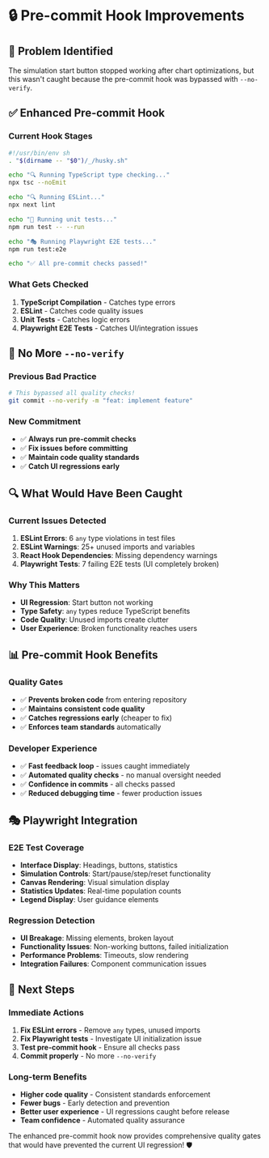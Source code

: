 # 🔒 Pre-commit Hook Improvements

## 🎯 Problem Identified
The simulation start button stopped working after chart optimizations, but this wasn't caught because the pre-commit hook was bypassed with `--no-verify`.

## ✅ Enhanced Pre-commit Hook

### **Current Hook Stages**
```bash
#!/usr/bin/env sh
. "$(dirname -- "$0")/_/husky.sh"

echo "🔍 Running TypeScript type checking..."
npx tsc --noEmit

echo "🔍 Running ESLint..."
npx next lint

echo "🧪 Running unit tests..."
npm run test -- --run

echo "🎭 Running Playwright E2E tests..."
npm run test:e2e

echo "✅ All pre-commit checks passed!"
```

### **What Gets Checked**
1. **TypeScript Compilation** - Catches type errors
2. **ESLint** - Catches code quality issues
3. **Unit Tests** - Catches logic errors
4. **Playwright E2E Tests** - Catches UI/integration issues

## 🚫 No More `--no-verify`

### **Previous Bad Practice**
```bash
# This bypassed all quality checks!
git commit --no-verify -m "feat: implement feature"
```

### **New Commitment**
- ✅ **Always run pre-commit checks**
- ✅ **Fix issues before committing**
- ✅ **Maintain code quality standards**
- ✅ **Catch UI regressions early**

## 🔍 What Would Have Been Caught

### **Current Issues Detected**
1. **ESLint Errors**: 6 `any` type violations in test files
2. **ESLint Warnings**: 25+ unused imports and variables
3. **React Hook Dependencies**: Missing dependency warnings
4. **Playwright Tests**: 7 failing E2E tests (UI completely broken)

### **Why This Matters**
- **UI Regression**: Start button not working
- **Type Safety**: `any` types reduce TypeScript benefits
- **Code Quality**: Unused imports create clutter
- **User Experience**: Broken functionality reaches users

## 📊 Pre-commit Hook Benefits

### **Quality Gates**
- ✅ **Prevents broken code** from entering repository
- ✅ **Maintains consistent code quality**
- ✅ **Catches regressions early** (cheaper to fix)
- ✅ **Enforces team standards** automatically

### **Developer Experience**
- ✅ **Fast feedback loop** - issues caught immediately
- ✅ **Automated quality checks** - no manual oversight needed
- ✅ **Confidence in commits** - all checks passed
- ✅ **Reduced debugging time** - fewer production issues

## 🎭 Playwright Integration

### **E2E Test Coverage**
- **Interface Display**: Headings, buttons, statistics
- **Simulation Controls**: Start/pause/step/reset functionality
- **Canvas Rendering**: Visual simulation display
- **Statistics Updates**: Real-time population counts
- **Legend Display**: User guidance elements

### **Regression Detection**
- **UI Breakage**: Missing elements, broken layout
- **Functionality Issues**: Non-working buttons, failed initialization
- **Performance Problems**: Timeouts, slow rendering
- **Integration Failures**: Component communication issues

## 🔧 Next Steps

### **Immediate Actions**
1. **Fix ESLint errors** - Remove `any` types, unused imports
2. **Fix Playwright tests** - Investigate UI initialization issue
3. **Test pre-commit hook** - Ensure all checks pass
4. **Commit properly** - No more `--no-verify`

### **Long-term Benefits**
- **Higher code quality** - Consistent standards enforcement
- **Fewer bugs** - Early detection and prevention
- **Better user experience** - UI regressions caught before release
- **Team confidence** - Automated quality assurance

The enhanced pre-commit hook now provides comprehensive quality gates that would have prevented the current UI regression! 🛡️

